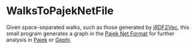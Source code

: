 # WalksToPajekNetFile
Given space-separated walks, such as those generated by [jRDF2Vec](https://github.com/dwslab/jRDF2Vec), this
small program generates a graph in the [Pajek Net Format](http://vlado.fmf.uni-lj.si/pub/networks/pajek/doc/pajekman.pdf)
for further analysis in [Pajek](http://mrvar.fdv.uni-lj.si/pajek/) or [Gephi](https://gephi.org/).